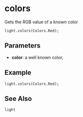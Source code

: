 # colors

Gets the RGB value of a known color

```sig
light.colors(Colors.Red);
```

## Parameters

* **color**: a well known color, 

## Example

```blocks
light.colors(Colors.Red);
```

## See Also

```package
light
```
